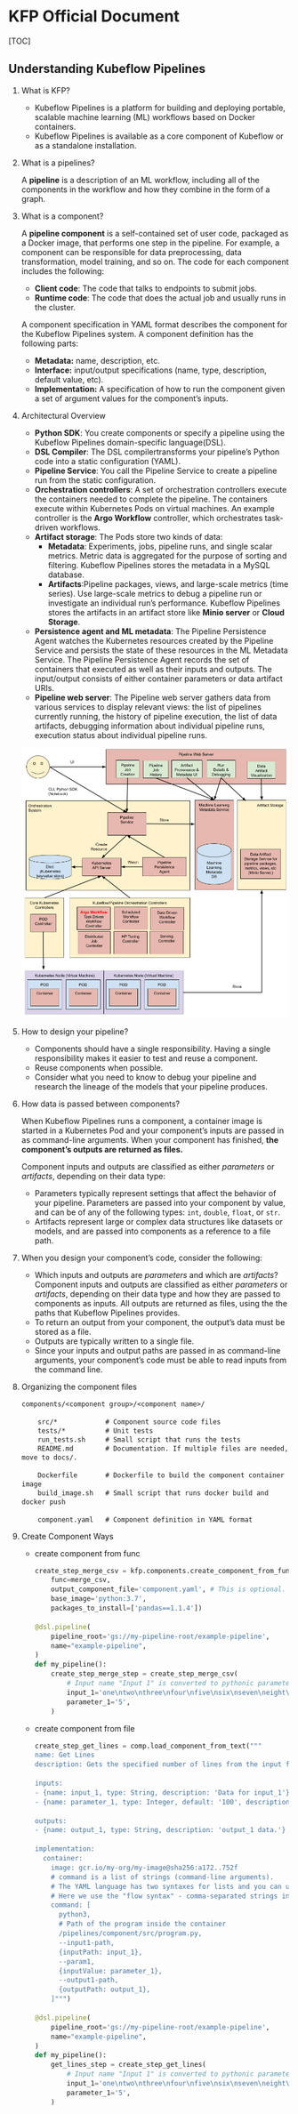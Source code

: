 # KFP Official Document

[TOC]

## Understanding Kubeflow Pipelines

1. What is KFP?
   - Kubeflow Pipelines is a platform for building and deploying portable, scalable machine learning (ML) workflows based on Docker containers.
   - Kubeflow Pipelines is available as a core component of Kubeflow or as a standalone installation.

2. What is a pipelines?

   A **pipeline** is a description of an ML workflow, including all of the components in the workflow and how they combine in the form of a graph.

3. What is a component?

   A **pipeline component** is a self-contained set of user code, packaged as a Docker image, that performs one step in the pipeline. For example, a component can be responsible for data preprocessing, data transformation, model training, and so on. The code for each component includes the following:

   - **Client code**: The code that talks to endpoints to submit jobs.
   - **Runtime code**: The code that does the actual job and usually runs in the cluster. 

   A component specification in YAML format describes the component for the Kubeflow Pipelines system. A component definition has the following parts:

   - **Metadata:** name, description, etc.
   - **Interface:** input/output specifications (name, type, description, default value, etc).
   - **Implementation:** A specification of how to run the component given a set of argument values for the component’s inputs. 

4. Architectural Overview

   - **Python SDK**: You create components or specify a pipeline using the Kubeflow Pipelines domain-specific language(DSL).
   - **DSL Compiler**: The DSL compilertransforms your pipeline’s Python code into a static configuration (YAML).
   - **Pipeline Service**: You call the Pipeline Service to create a pipeline run from the static configuration.
   - **Orchestration controllers**: A set of orchestration controllers execute the containers needed to complete the pipeline. The containers execute within Kubernetes Pods on virtual machines. An example controller is the **Argo Workflow** controller, which orchestrates task-driven workflows.
   - **Artifact storage**: The Pods store two kinds of data:
     - **Metadata**: Experiments, jobs, pipeline runs, and single scalar metrics. Metric data is aggregated for the purpose of sorting and filtering. Kubeflow Pipelines stores the metadata in a MySQL database.
     - **Artifacts**:Pipeline packages, views, and large-scale metrics (time series). Use large-scale metrics to debug a pipeline run or investigate an individual run’s performance. Kubeflow Pipelines stores the artifacts in an artifact store like **Minio server** or **Cloud Storage**.
   - **Persistence agent and ML metadata**: The Pipeline Persistence Agent watches the Kubernetes resources created by the Pipeline Service and persists the state of these resources in the ML Metadata Service. The Pipeline Persistence Agent records the set of containers that executed as well as their inputs and outputs. The input/output consists of either container parameters or data artifact URIs.
   - **Pipeline web server**: The Pipeline web server gathers data from various services to display relevant views: the list of pipelines currently running, the history of pipeline execution, the list of data artifacts, debugging information about individual pipeline runs, execution status about individual pipeline runs.

   ![](kfp-official-doc.assets/pipelines-architecture.png)

5. How to design your pipeline?

   - Components should have a single responsibility. Having a single responsibility makes it easier to test and reuse a component. 
   - Reuse components when possible.
   - Consider what you need to know to debug your pipeline and research the lineage of the models that your pipeline produces.

6. How data is passed between components?

   When Kubeflow Pipelines runs a component, a container image is started in a Kubernetes Pod and your component’s inputs are passed in as command-line arguments. When your component has finished, **the component’s outputs are returned as files.**

   Component inputs and outputs are classified as either *parameters* or *artifacts*, depending on their data type:

   - Parameters typically represent settings that affect the behavior of your pipeline. Parameters are passed into your component by value, and can be of any of the following types: `int`, `double`, `float`, or `str`. 
   - Artifacts represent large or complex data structures like datasets or models, and are passed into components as a reference to a file path.

7. When you design your component’s code, consider the following:

   - Which inputs and outputs are *parameters* and which are *artifacts*? Component inputs and outputs are classified as either *parameters* or *artifacts*, depending on their data type and how they are passed to components as inputs. All outputs are returned as files, using the the paths that Kubeflow Pipelines provides.
   - To return an output from your component, the output’s data must be stored as a file.
   - Outputs are typically written to a single file.
   - Since your inputs and output paths are passed in as command-line arguments, your component’s code must be able to read inputs from the command line.

8. Organizing the component files

   ```cassandra
   components/<component group>/<component name>/
   
       src/*            # Component source code files
       tests/*          # Unit tests
       run_tests.sh     # Small script that runs the tests
       README.md        # Documentation. If multiple files are needed, move to docs/.
   
       Dockerfile       # Dockerfile to build the component container image
       build_image.sh   # Small script that runs docker build and docker push
   
       component.yaml   # Component definition in YAML format
   ```

9. Create Component Ways

   - create component from func

     ```python
     create_step_merge_csv = kfp.components.create_component_from_func(
         func=merge_csv,
         output_component_file='component.yaml', # This is optional. It saves the component spec for future use.
         base_image='python:3.7',
         packages_to_install=['pandas==1.1.4'])
     
     @dsl.pipeline(
         pipeline_root='gs://my-pipeline-root/example-pipeline',
         name="example-pipeline",
     )
     def my_pipeline():
         create_step_merge_step = create_step_merge_csv(
             # Input name "Input 1" is converted to pythonic parameter name "input_1"
             input_1='one\ntwo\nthree\nfour\nfive\nsix\nseven\neight\nnine\nten',
             parameter_1='5',
         )
     ```

   - create component from file

     ```python
     create_step_get_lines = comp.load_component_from_text("""
     name: Get Lines
     description: Gets the specified number of lines from the input file.
     
     inputs:
     - {name: input_1, type: String, description: 'Data for input_1'}
     - {name: parameter_1, type: Integer, default: '100', description: 'Number of lines to copy'}
     
     outputs:
     - {name: output_1, type: String, description: 'output_1 data.'}
     
     implementation:
       container:
         image: gcr.io/my-org/my-image@sha256:a172..752f
         # command is a list of strings (command-line arguments). 
         # The YAML language has two syntaxes for lists and you can use either of them. 
         # Here we use the "flow syntax" - comma-separated strings inside square brackets.
         command: [
           python3, 
           # Path of the program inside the container
           /pipelines/component/src/program.py,
           --input1-path,
           {inputPath: input_1},
           --param1, 
           {inputValue: parameter_1},
           --output1-path, 
           {outputPath: output_1},
         ]""")
     
     @dsl.pipeline(
         pipeline_root='gs://my-pipeline-root/example-pipeline',
         name="example-pipeline",
     )
     def my_pipeline():
         get_lines_step = create_step_get_lines(
             # Input name "Input 1" is converted to pythonic parameter name "input_1"
             input_1='one\ntwo\nthree\nfour\nfive\nsix\nseven\neight\nnine\nten',
             parameter_1='5',
         )
     ```

     









